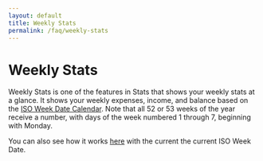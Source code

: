 ```yaml
---
layout: default
title: Weekly Stats
permalink: /faq/weekly-stats
---
```


# Weekly Stats

Weekly Stats is one of the features in Stats that shows your weekly stats at a glance. It shows your weekly expenses, 
income, and balance based on the [ISO Week Date Calendar](https://myweb.ecu.edu/mccartyr/aboutwdc.htm). Note that all 52 or 53 weeks of the year receive a number, with days of the week numbered 1 through 7, beginning with Monday.

You can also see how it works [here](https://myweb.ecu.edu/mccartyr/isowdcal.html) with the current the current ISO Week Date.
